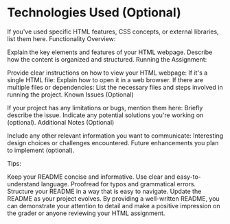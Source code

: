 # Technologies Used (Optional)

If you've used specific HTML features, CSS concepts, or external libraries, list them here.
Functionality Overview:

Explain the key elements and features of your HTML webpage.
Describe how the content is organized and structured.
Running the Assignment:

Provide clear instructions on how to view your HTML webpage:
If it's a single HTML file: Explain how to open it in a web browser.
If there are multiple files or dependencies: List the necessary files and steps involved in running the project.
Known Issues (Optional)

If your project has any limitations or bugs, mention them here:
Briefly describe the issue.
Indicate any potential solutions you're working on (optional).
Additional Notes (Optional)

Include any other relevant information you want to communicate:
Interesting design choices or challenges encountered.
Future enhancements you plan to implement (optional).

Tips:

Keep your README concise and informative.
Use clear and easy-to-understand language.
Proofread for typos and grammatical errors.
Structure your README in a way that is easy to navigate.
Update the README as your project evolves.
By providing a well-written README, you can demonstrate your attention to detail and make a positive impression on the grader or anyone reviewing your HTML assignment.
